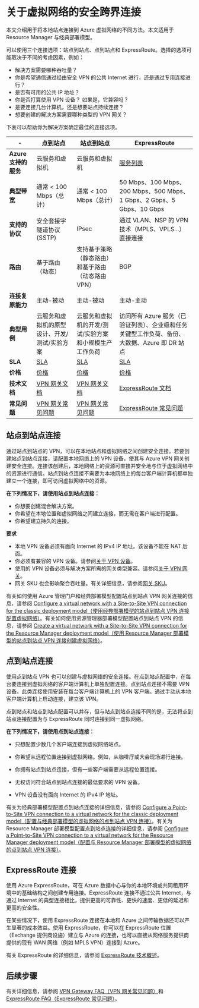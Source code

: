 <properties 
   pageTitle="关于虚拟网络的安全跨界连接 | Azure"
   description="了解虚拟网络的安全跨界连接类型，包括站点到站点连接、点到站点连接和 ExpressRoute 连接。"
   services="vpn-gateway"
   documentationCenter="na"
   authors="cherylmc"
   manager="carmonm"
   editor="" />
<tags 
   ms.service="vpn-gateway"
   ms.date="03/08/2016"
   wacn.date="05/10/2016" />

# 关于虚拟网络的安全跨界连接

本文介绍用于将本地站点连接到 Azure 虚拟网络的不同方法。本文适用于 Resource Manager 与经典部署模型。

可以使用三个连接选项：站点到站点、点到站点和 ExpressRoute。选择的选项可能取决于不同的考虑因素，例如：


- 解决方案需要哪种吞吐量？
- 你是希望通信通过经由安全 VPN 的公共 Internet 进行，还是通过专用连接进行？
- 是否有可用的公共 IP 地址？
- 你是否打算使用 VPN 设备？ 如果是，它兼容吗？
- 是要连接几台计算机，还是想要站点持续连接？
- 想要创建的解决方案需要哪种类型的 VPN 网关？

下表可以帮助你为解决方案确定最佳的连接选项。


|- | **点到站点** | **站点到站点** | **ExpressRoute** |
|------------------------------|----------------------------------------------------------------------------------------------|---------------------------------------------------------------------------------------------------------|--------------------------------------------------------------------------------------------------------------------------------------|
| **Azure 支持的服务** | 云服务和虚拟机 | 云服务和虚拟机 | [服务列表](/documentation/articles/expressroute-faqs/#supported-services) |
| **典型带宽** | 通常 < 100 Mbps（总计） | 通常 < 100 Mbps（总计） | 50 Mbps、100 Mbps、200 Mbps、500 Mbps、1 Gbps、2 Gbps、5 Gbps、10 Gbps |
| **支持的协议** | 安全套接字隧道协议 (SSTP) | IPsec | 通过 VLAN、NSP 的 VPN 技术（MPLS、VPLS...）直接连接 |
| **路由** | 基于路由（动态） | 支持基于策略（静态路由）和基于路由（动态路由 VPN） | BGP |
| **连接复原能力** | 主动-被动 | 主动-被动 | 主动-主动 |
| **典型用例** | 云服务和虚拟机的原型设计、开发/测试/实验方案 | 云服务和虚拟机的开发/测试/实验方案和小规模生产工作负荷 | 访问所有 Azure 服务（已验证列表）、企业级和任务关键型工作负荷、备份、大数据、Azure 即 DR 站点 |
| **SLA** | [SLA](/support/legal/sla) | [SLA](/support/legal/sla) | [SLA](/support/legal/sla) |
| **价格** | [价格](/home/features/vpn-gateway/#price) | [价格](/home/features/vpn-gateway/#price) | [价格](/home/features/expressroute/#price) |
| **技术文档** | [VPN 网关文档](/documentation/services/vpn-gateway) | [VPN 网关文档](/documentation/services/vpn-gateway) | [ExpressRoute 文档](/documentation/services/expressroute) |
| **常见问题** | [VPN 网关常见问题](/documentation/articles/vpn-gateway-vpn-faq) | [VPN 网关常见问题](/documentation/articles/vpn-gateway-vpn-faq) | [ExpressRoute 常见问题](/documentation/articles/expressroute-faqs) |


## 站点到站点连接

通过站点到站点的 VPN，可以在本地站点和虚拟网络之间创建安全连接。若要创建站点到站点连接，请配置本地网络上的 VPN 设备，使其与 Azure VPN 网关创建安全连接。连接该创建后，本地网络上的资源可直接并安全地与位于虚拟网络中的资源进行通信。站点到站点连接不需要为本地网络上的每台客户端计算机都单独建立一个连接，即可访问虚拟网络中的资源。

**在下列情况下，请使用站点到站点连接：**

- 你想要创建混合解决方案。
- 你希望在本地位置和虚拟网络之间建立连接，而无需在客户端进行配置。
- 你希望建立持久的连接。 

**要求**

- 本地 VPN 设备必须有面向 Internet 的 IPv4 IP 地址。该设备不能在 NAT 后面。
- 你必须有兼容的 VPN 设备。请参阅[关于 VPN 设备](/documentation/articles/vpn-gateway-about-vpn-devices)。 
- 使用的 VPN 设备必须与解决方案所需的网关类型兼容。请参阅[关于 VPN 网关](/documentation/articles/vpn-gateway-about-vpngateways)。
- 网关 SKU 也会影响聚合吞吐量。有关详细信息，请参阅[网关 SKU](/documentation/articles/vpn-gateway-about-vpngateways/#gateway-skus)。 

有关如何使用 Azure 管理门户和经典部署模型配置站点到站点 VPN 网关连接的信息，请参阅 [Configure a virtual network with a Site-to-Site VPN connection for the classic deployment model（使用经典部署模型的站点到站点 VPN 连接配置虚拟网络）](/documentation/articles/vpn-gateway-site-to-site-create)。有关如何使用资源管理器部署模型配置站点到站点 VPN 的信息，请参阅 [Create a virtual network with a Site-to-Site VPN connection for the Resource Manager deployment model（使用 Resource Manager 部署模型的站点到站点 VPN 连接创建虚拟网络）](/documentation/articles/vpn-gateway-create-site-to-site-rm-powershell)。


## 点到站点连接

使用点到站点 VPN 也可以创建与虚拟网络的安全连接。在点到站点配置中，在每台要连接到虚拟网络的客户端计算机上单独配置连接。点到站点连接不需要 VPN 设备。此类连接使用安装在每台客户端计算机上的 VPN 客户端。通过手动从本地客户端计算机上启动连接，建立该 VPN。

点到站点和站点到站点配置可以并存，但与站点到站点连接不同的是，无法将点到站点连接配置为与 ExpressRoute 同时连接到同一虚拟网络。

**在下列情况下，请使用点到站点连接：**

- 只想配置少数几个客户端连接到虚拟网络站点。

- 你希望从远程位置连接到虚拟网络。例如，从咖啡厅或大会现场进行连接。

- 你拥有站点到站点连接，但有一些客户端需要从远程位置连接。

- 无权访问符合站点到站点连接的最低要求的 VPN 设备。

- VPN 设备没有面向 Internet 的 IPv4 IP 地址。

有关为经典部署模型配置点到站点连接的详细信息，请参阅 [Configure a Point-to-Site VPN connection to a virtual network for the classic deployment model（配置与经典部署模型的虚拟网络的点到站点 VPN 连接）](/documentation/articles/vpn-gateway-point-to-site-create)。有关为 Resource Manager 部署模型配置点到站点连接的详细信息，请参阅 [Configure a Point-to-Site VPN connection to a virtual network for the Resource Manager deployment model（配置与 Resource Manager 部署模型的虚拟网络的点到站点 VPN 连接）](/documentation/articles/vpn-gateway-howto-point-to-site-rm-ps)。

## ExpressRoute 连接

使用 Azure ExpressRoute，可在 Azure 数据中心与你的本地环境或共同租用环境中的基础结构之间创建专用连接。ExpressRoute 连接不通过公共 Internet，与通过 Internet 的典型连接相比，提供更高的可靠性、更快的速度、更低的延迟和更高的安全性。

在某些情况下，使用 ExpressRoute 连接在本地和 Azure 之间传输数据还可以产生显著的成本效益。使用 ExpressRoute，你可以在 ExpressRoute 位置（Exchange 提供商设施）建立与 Azure 的连接，也可以直接从网络服务提供商提供的现有 WAN 网络（例如 MPLS VPN）连接到 Azure。

有关 ExpressRoute 的详细信息，请参阅 [ExpressRoute 技术概述](/documentation/articles/expressroute-introduction)。


## 后续步骤

有关详细信息，请参阅 [VPN Gateway FAQ（VPN 网关常见问题）](/documentation/articles/vpn-gateway-vpn-faq)和 [ExpressRoute FAQ（ExpressRoute 常见问题）](/documentation/articles/expressroute-faqs)。




<!---HONumber=Mooncake_0425_2016-->
